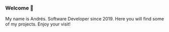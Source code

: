 ### Welcome 👋
My name is Andrés. 
Software Developer since 2019. 
Here you will find some of my projects.
Enjoy your visit!
